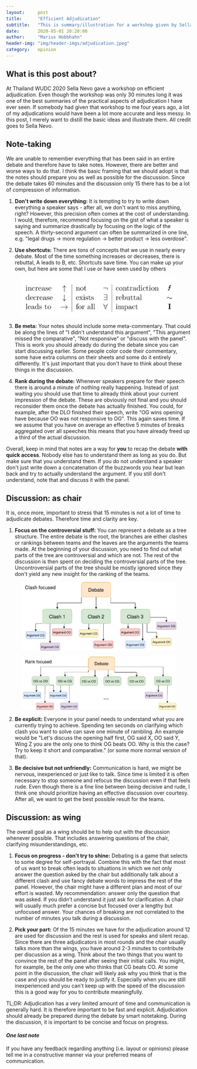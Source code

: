 ```yaml
---
layout:     post
title:      "Efficient Adjudication"
subtitle:   "This is summary/illustration for a workshop given by Sella Nevo"
date:       2020-05-01 20:28:00
author:     "Marius Hobbhahn"
header-img: "img/header-imgs/adjudication.jpeg"
category:   opinion
---
```


## What is this post about?

At Thailand WUDC 2020 Sella Nevo gave a workshop on efficient adjudication. Even though the workshop was only 30 minutes long it was one of the best summaries of the practical aspects of adjudication I have ever seen. If somebody had given that workshop to me four years ago, a lot of my adjudications would have been a lot more accurate and less messy. In this post, I merely want to distill the basic ideas and illustrate them. All credit goes to Sella Nevo.

## Note-taking

We are unable to remember everything that has been said in an entire debate and therefore have to take notes. However, there are better and worse ways to do that. I think the basic framing that we should adopt is that the notes should prepare you as well as possible for the discussion. Since the debate takes 60 minutes and the discussion only 15 there has to be a lot of compression of information.

1. **Don't write down everything:** It is tempting to try to write down everything a speaker says - after all, we don't want to miss anything, right? However, this precision often comes at the cost of understanding. I would, therefore, recommend focusing on the gist of what a speaker is saying and summarize drastically by focusing on the logic of the speech. A thirty-second argument can often be summarized in one line, e.g. "legal drugs -> more regulation -> better product -> less overdose".

2. **Use shortcuts:** There are tons of concepts that we use in nearly every debate. Most of the time something increases or decreases, there is rebuttal, A leads to B, etc. Shortcuts save time. You can make up your own, but here are some that I use or have seen used by others

<figure>
  <img src="/img/Efficient_Adjudication/shortcut_table.png"/>
</figure>

3. **Be meta:** Your notes should include some meta-commentary. That could be along the lines of "I didn't understand this argument", "This argument missed the comparative", "Not responsive" or "discuss with the panel". This is work you should already do during the debate since you can start discussing earlier. Some people color code their commentary, some have extra columns on their sheets and some do it entirely differently. It's just important that you don't have to think about these things in the discussion.

4. **Rank during the debate:** Whenever speakers prepare for their speech there is around a minute of nothing really happening. Instead of just waiting you should use that time to already think about your current impression of the debate. These are obviously not final and you should reconsider them once the debate has actually finished. You could, for example, after the DLO finished their speech, write "OG wins opening have because OO was not responsive to OG". This again saves time. If we assume that you have on average an effective 5 minutes of breaks aggregated over all speeches this means that you have already freed up a third of the actual discussion.

Overall, keep in mind that notes are a way for **you** to recap the debate **with quick access**. Nobody else has to understand them as long as you do. But make sure that you understand them. If you do not understand a speaker don't just write down a concatenation of the buzzwords you hear but lean back and try to actually understand the argument. If you still don't understand, note that and discuss it with the panel.

## Discussion: as chair

It is, once more, important to stress that 15 minutes is not a lot of time to adjudicate debates. Therefore time and clarity are key.

1. **Focus on the controversial stuff:** You can represent a debate as a tree structure. The entire debate is the root, the branches are either clashes or rankings between teams and the leaves are the arguments the teams made. At the beginning of your discussion, you need to find out what parts of the tree are controversial and which are not. The rest of the discussion is then spent on deciding the controversial parts of the tree. Uncontroversial parts of the tree should be mostly ignored since they don't yield any new insight for the ranking of the teams.

<figure>
  <img src="/img/Efficient_Adjudication/tree_clash_focused.png"/>
</figure>


<figure>
  <img src="/img/Efficient_Adjudication/tree_rank_focused.png"/>
</figure>

2. **Be explicit:** Everyone in your panel needs to understand what you are currently trying to achieve. Spending ten seconds on clarifying which clash you want to solve can save one minute of rambling. An example would be "Let's discuss the opening half first, OG said X, OO said Y, Wing Z you are the only one to think OG beats OO. Why is this the case? Try to keep it short and comparative." (or some more normal version of that).

3. **Be decisive but not unfriendly:** Communication is hard, we might be nervous, inexperienced or just like to talk. Since time is limited it is often necessary to stop someone and refocus the discussion even if that feels rude. Even though there is a fine line between being decisive and rude, I think one should prioritize having an effective discussion over courtesy. After all, we want to get the best possible result for the teams.

## Discussion: as wing

The overall goal as a wing should be to help out with the discussion whenever possible. That includes answering questions of the chair, clarifying misunderstandings, etc.

1. **Focus on progress - don't try to shine:** Debating is a game that selects to some degree for self-portrayal. Combine this with the fact that most of us want to break often leads to situations in which we not only answer the question asked by the chair but additionally talk about a different clash and use fancy debate words to impress the rest of the panel. However, the chair might have a different plan and most of our effort is wasted. My recommendation: answer only the question that was asked. If you didn't understand it just ask for clarification. A chair will usually much prefer a concise but focused over a lengthy but unfocused answer. Your chances of breaking are not correlated to the number of minutes you talk during a discussion.

2. **Pick your part:** Of the 15 minutes we have for the adjudication around 12 are used for discussion and the rest is used for speaks and silent recap. Since there are three adjudicators in most rounds and the chair usually talks more than the wings, you have around 2-3 minutes to contribute per discussion as a wing. Think about the two things that you want to convince the rest of the panel after seeing their initial calls. You might, for example, be the only one who thinks that CG beats CO. At some point in the discussion, the chair will likely ask why you think that is the case and you should be ready to justify it. Especially when you are still inexperienced and you can't keep up with the speed of the discussion this is a good way for you to contribute meaningfully.

TL;DR: Adjudication has a very limited amount of time and communication is generally hard. It is therefore important to be fast and explicit. Adjudication should already be prepared during the debate by smart notetaking. During the discussion, it is important to be concise and focus on progress.

#### ***One last note***

If you have any feedback regarding anything (i.e. layout or opinions) please tell me in a constructive manner via your preferred means of communication.



